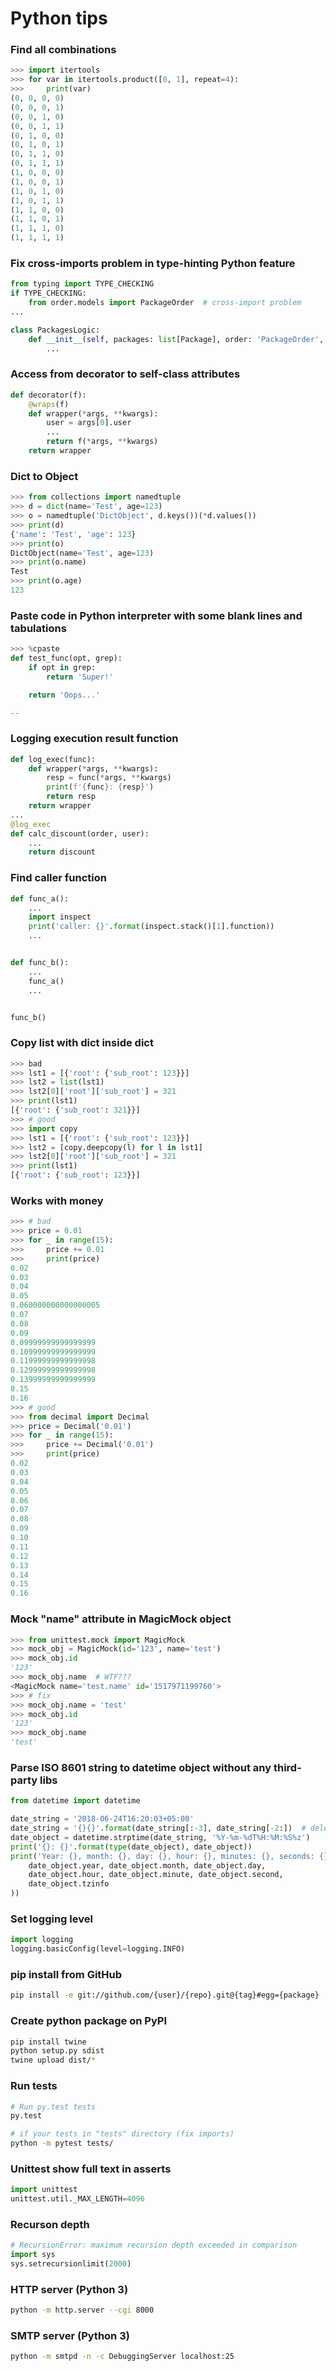 # Python tips

### Find all combinations
```Python
>>> import itertools
>>> for var in itertools.product([0, 1], repeat=4):
>>>     print(var)
(0, 0, 0, 0)
(0, 0, 0, 1)
(0, 0, 1, 0)
(0, 0, 1, 1)
(0, 1, 0, 0)
(0, 1, 0, 1)
(0, 1, 1, 0)
(0, 1, 1, 1)
(1, 0, 0, 0)
(1, 0, 0, 1)
(1, 0, 1, 0)
(1, 0, 1, 1)
(1, 1, 0, 0)
(1, 1, 0, 1)
(1, 1, 1, 0)
(1, 1, 1, 1)
```


### Fix cross-imports problem in type-hinting Python feature
```Python
from typing import TYPE_CHECKING
if TYPE_CHECKING:
    from order.models import PackageOrder  # cross-import problem
...

class PackagesLogic:
    def __init__(self, packages: list[Package], order: 'PackageOrder', ...):
        ...
```

### Access from decorator to self-class attributes
```Python
def decorator(f):
    @wraps(f)
    def wrapper(*args, **kwargs):
        user = args[0].user
        ...
        return f(*args, **kwargs)
    return wrapper
```

### Dict to Object
```Python
>>> from collections import namedtuple
>>> d = dict(name='Test', age=123)
>>> o = namedtuple('DictObject', d.keys())(*d.values())
>>> print(d)
{'name': 'Test', 'age': 123}
>>> print(o)
DictObject(name='Test', age=123)
>>> print(o.name)
Test
>>> print(o.age)
123
```

### Paste code in Python interpreter with some blank lines and tabulations
```Python
>>> %cpaste
def test_func(opt, grep):
    if opt in grep:
        return 'Super!'

    return 'Oops...'

--

```

### Logging execution result function
```Python
def log_exec(func):
    def wrapper(*args, **kwargs):
        resp = func(*args, **kwargs)
        print(f'{func}: {resp}')
        return resp
    return wrapper
...
@log_exec
def calc_discount(order, user):
    ...
    return discount
```

### Find caller function
```Python
def func_a():
    ...
    import inspect
    print('caller: {}'.format(inspect.stack()[1].function))
    ...


def func_b():
    ...
    func_a()
    ...


func_b()
```

### Copy list with dict inside dict
```Python
>>> bad
>>> lst1 = [{'root': {'sub_root': 123}}]
>>> lst2 = list(lst1)
>>> lst2[0]['root']['sub_root'] = 321
>>> print(lst1)
[{'root': {'sub_root': 321}}]
>>> # good
>>> import copy
>>> lst1 = [{'root': {'sub_root': 123}}]
>>> lst2 = [copy.deepcopy(l) for l in lst1]
>>> lst2[0]['root']['sub_root'] = 321
>>> print(lst1)
[{'root': {'sub_root': 123}}]
```

### Works with money
```Python
>>> # bad
>>> price = 0.01
>>> for _ in range(15):
>>>     price += 0.01
>>>     print(price)
0.02
0.03
0.04
0.05
0.060000000000000005
0.07
0.08
0.09
0.09999999999999999
0.10999999999999999
0.11999999999999998
0.12999999999999998
0.13999999999999999
0.15
0.16
>>> # good
>>> from decimal import Decimal
>>> price = Decimal('0.01')
>>> for _ in range(15):
>>>     price += Decimal('0.01')
>>>     print(price)
0.02
0.03
0.04
0.05
0.06
0.07
0.08
0.09
0.10
0.11
0.12
0.13
0.14
0.15
0.16
```

### Mock "name" attribute in MagicMock object
```Python
>>> from unittest.mock import MagicMock
>>> mock_obj = MagicMock(id='123', name='test')
>>> mock_obj.id
'123'
>>> mock_obj.name  # WTF???
<MagicMock name='test.name' id='1517971199760'>
>>> # fix
>>> mock_obj.name = 'test'
>>> mock_obj.id
'123'
>>> mock_obj.name
'test'
```

### Parse ISO 8601 string to datetime object without any third-party libs
```Python
from datetime import datetime

date_string = '2018-06-24T16:20:03+05:00'
date_string = '{}{}'.format(date_string[:-3], date_string[-2:])  # delete ":" in timezone
date_object = datetime.strptime(date_string, '%Y-%m-%dT%H:%M:%S%z')
print('{}: {}'.format(type(date_object), date_object))
print('Year: {}, month: {}, day: {}, hour: {}, minutes: {}, seconds: {}, tzinfo: {}'.format(
    date_object.year, date_object.month, date_object.day,
    date_object.hour, date_object.minute, date_object.second,
    date_object.tzinfo
))
```

### Set logging level
```Python
import logging
logging.basicConfig(level=logging.INFO)
```

### pip install from GitHub
```Bash
pip install -e git://github.com/{user}/{repo}.git@{tag}#egg={package}
```

### Create python package on PyPI
```Bash
pip install twine
python setup.py sdist
twine upload dist/*
```

### Run tests
```Bash
# Run py.test tests
py.test

# if your tests in "tests" directory (fix imports)
python -m pytest tests/
```

### Unittest show full text in asserts
```Python
import unittest
unittest.util._MAX_LENGTH=4096
```

### Recurson depth
```Python
# RecursionError: maximum recursion depth exceeded in comparison
import sys
sys.setrecursionlimit(2000)
```

### HTTP server (Python 3)
```Bash
python -m http.server --cgi 8000
```

### SMTP server (Python 3)
```Bash
python -m smtpd -n -c DebuggingServer localhost:25
```
